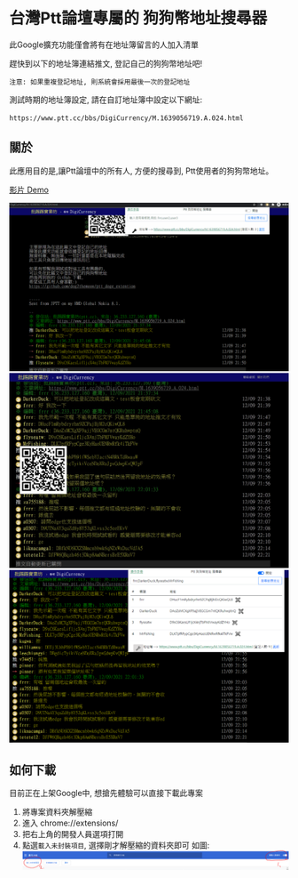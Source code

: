 # 台灣Ptt論壇專屬的 狗狗幣地址搜尋器

此Google擴充功能僅會將有在地址簿留言的人加入清單

趕快到以下的地址簿連結推文, 登記自己的狗狗幣地址吧!

`注意: 如果重複登記地址, 則系統會採用最後一次的登記地址`

測試時期的地址簿設定, 請在自訂地址簿中設定以下網址:

`https://www.ptt.cc/bbs/DigiCurrency/M.1639056719.A.024.html`

## 關於
此應用目的是,讓Ptt論壇中的所有人, 
方便的搜尋到, 
Ptt使用者的狗狗幣地址。

[影片 Demo](https://www.youtube.com/watch?v=MsRM1o98LJc)

![img](doc/doge_ptt_effect.gif)
![img](doc/show-qrcode.jpg)
![img](doc/show-muti-search.PNG)

## 如何下載
目前正在上架Google中, 想搶先體驗可以直接下載此專案

1. 將專案資料夾解壓縮
2. 進入 chrome://extensions/
3. 把右上角的開發人員選項打開
4. 點選`載入未封裝項目`, 選擇剛才解壓縮的資料夾即可
如圖: 
![img](doc/how-to-start.PNG)








